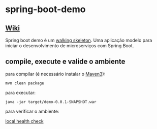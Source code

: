 # spring-boot-demo

## [Wiki](https://github.com/wanderleisouza/spring-boot-demo/wiki/Spring-Boot-Demo)

Spring boot demo é um [walking skeleton](http://c2.com/cgi/wiki?WalkingSkeleton). Uma aplicação modelo para iniciar o desenvolvimento de microserviços com Spring Boot.


## compile, execute e valide o ambiente 

para compilar (é necessário instalar o [Maven3](https://maven.apache.org/download.cgi)):

```mvn clean package``` 

para executar:

```java -jar target/demo-0.0.1-SNAPSHOT.war```

para verificar o ambiente:

[local health check](http://localhost:8080/health)

